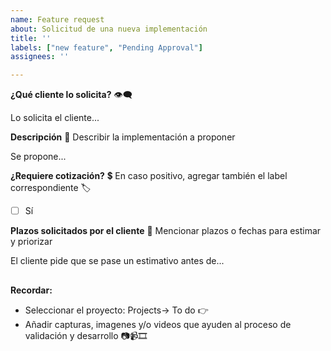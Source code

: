 ```yaml
---
name: Feature request
about: Solicitud de una nueva implementación
title: ''
labels: ["new feature", "Pending Approval"]
assignees: ''

---
```


**¿Qué cliente lo solicita?** 👁‍🗨

Lo solicita el cliente...


**Descripción** 💬
Describir la implementación a proponer

Se propone...



**¿Requiere cotización?** 💲
En caso positivo, agregar también el label correspondiente 🏷

- [ ] Sí

**Plazos solicitados por el cliente** 📅
Mencionar plazos o fechas para estimar y priorizar

El cliente pide que se pase un estimativo antes de...

##
**Recordar:**

- Seleccionar el proyecto: Projects-> To do 👉
- Añadir capturas, imagenes y/o videos que ayuden al proceso de validación y desarrollo 📷📹🎞
##
